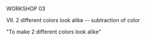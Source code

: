 WORKSHOP 03

VII. 2 different colors look alike -- subtraction of color

"To make 2 different colors look alike"
